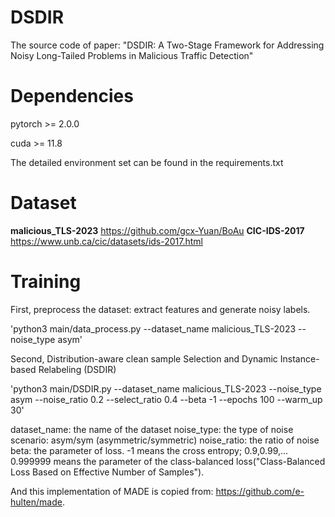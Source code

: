# DSDIR
The source code of paper: "DSDIR: A Two-Stage Framework for Addressing Noisy Long-Tailed Problems in Malicious Traffic Detection"


# Dependencies
pytorch >= 2.0.0  

cuda >= 11.8

The detailed environment set can be found in the requirements.txt

# Dataset

**malicious_TLS-2023**
https://github.com/gcx-Yuan/BoAu
**CIC-IDS-2017**
https://www.unb.ca/cic/datasets/ids-2017.html

# Training

First, preprocess the dataset: extract features and generate noisy labels.

'python3 main/data_process.py --dataset_name malicious_TLS-2023 --noise_type asym'

Second, Distribution-aware clean sample Selection and Dynamic Instance-based Relabeling (DSDIR)

'python3 main/DSDIR.py --dataset_name malicious_TLS-2023 --noise_type asym --noise_ratio 0.2 --select_ratio 0.4 --beta -1 --epochs 100 --warm_up 30'

dataset_name: the name of the dataset
noise_type: the type of noise scenario: asym/sym (asymmetric/symmetric)
noise_ratio: the ratio of noise
beta: the parameter of loss. -1 means the cross entropy; 0.9,0.99,... 0.999999 means the parameter of the class-balanced loss("Class-Balanced Loss Based on Effective Number of Samples").

And this implementation of MADE is copied from: https://github.com/e-hulten/made.
